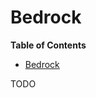 # Bedrock

<!-- START doctoc generated TOC please keep comment here to allow auto update -->
<!-- DON'T EDIT THIS SECTION, INSTEAD RE-RUN doctoc TO UPDATE -->
**Table of Contents**

- [Bedrock](#bedrock)

<!-- END doctoc generated TOC please keep comment here to allow auto update -->

TODO
